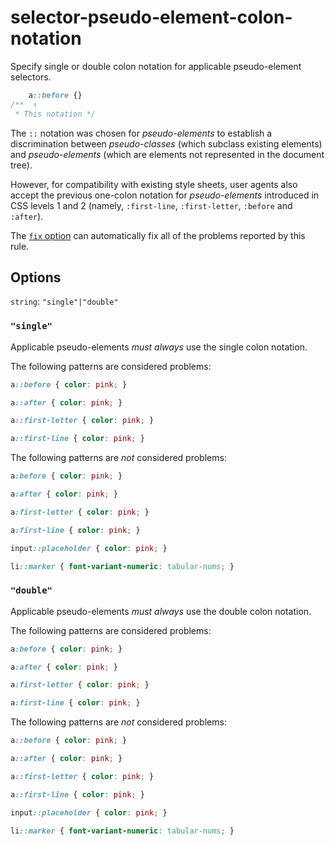 # selector-pseudo-element-colon-notation

Specify single or double colon notation for applicable pseudo-element selectors.

<!-- prettier-ignore -->
```css
    a::before {}
/**  ↑
 * This notation */
```

The `::` notation was chosen for _pseudo-elements_ to establish a discrimination between _pseudo-classes_ (which subclass existing elements) and _pseudo-elements_ (which are elements not represented in the document tree).

However, for compatibility with existing style sheets, user agents also accept the previous one-colon notation for _pseudo-elements_ introduced in CSS levels 1 and 2 (namely, `:first-line`, `:first-letter`, `:before` and `:after`).

The [`fix` option](https://github.com/stylelint/stylelint/tree/14.16.1/docs/user-guide/usage/options.md#fix) can automatically fix all of the problems reported by this rule.

## Options

`string`: `"single"|"double"`

### `"single"`

Applicable pseudo-elements _must always_ use the single colon notation.

The following patterns are considered problems:

<!-- prettier-ignore -->
```css
a::before { color: pink; }
```

<!-- prettier-ignore -->
```css
a::after { color: pink; }
```

<!-- prettier-ignore -->
```css
a::first-letter { color: pink; }
```

<!-- prettier-ignore -->
```css
a::first-line { color: pink; }
```

The following patterns are _not_ considered problems:

<!-- prettier-ignore -->
```css
a:before { color: pink; }
```

<!-- prettier-ignore -->
```css
a:after { color: pink; }
```

<!-- prettier-ignore -->
```css
a:first-letter { color: pink; }
```

<!-- prettier-ignore -->
```css
a:first-line { color: pink; }
```

<!-- prettier-ignore -->
```css
input::placeholder { color: pink; }
```

<!-- prettier-ignore -->
```css
li::marker { font-variant-numeric: tabular-nums; }
```

### `"double"`

Applicable pseudo-elements _must always_ use the double colon notation.

The following patterns are considered problems:

<!-- prettier-ignore -->
```css
a:before { color: pink; }
```

<!-- prettier-ignore -->
```css
a:after { color: pink; }
```

<!-- prettier-ignore -->
```css
a:first-letter { color: pink; }
```

<!-- prettier-ignore -->
```css
a:first-line { color: pink; }
```

The following patterns are _not_ considered problems:

<!-- prettier-ignore -->
```css
a::before { color: pink; }
```

<!-- prettier-ignore -->
```css
a::after { color: pink; }
```

<!-- prettier-ignore -->
```css
a::first-letter { color: pink; }
```

<!-- prettier-ignore -->
```css
a::first-line { color: pink; }
```

<!-- prettier-ignore -->
```css
input::placeholder { color: pink; }
```

<!-- prettier-ignore -->
```css
li::marker { font-variant-numeric: tabular-nums; }
```
